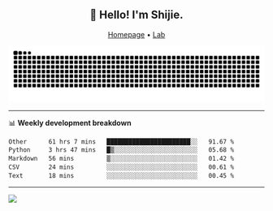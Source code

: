 <h2 align="center">👋 Hello! I'm Shijie.</h2>
<p align="center">
  <a href="https://xu-shi-jie.github.io"> Homepage</a> •
  <a href="https://onodalab.ees.hokudai.ac.jp"> Lab </a>
</p>

![Snake animation](https://github.com/xu-shi-jie/xu-shi-jie/blob/output/github-snake.svg)


-------

📊 **Weekly development breakdown**
<!--START_SECTION:waka-->

```txt
Other      61 hrs 7 mins   ███████████████████████░░   91.67 %
Python     3 hrs 47 mins   █▒░░░░░░░░░░░░░░░░░░░░░░░   05.68 %
Markdown   56 mins         ▒░░░░░░░░░░░░░░░░░░░░░░░░   01.42 %
CSV        24 mins         ░░░░░░░░░░░░░░░░░░░░░░░░░   00.61 %
Text       18 mins         ░░░░░░░░░░░░░░░░░░░░░░░░░   00.45 %
```

<!--END_SECTION:waka-->

-------
![](https://komarev.com/ghpvc/?username=xu-shi-jie&style=flat-square&color=blue) 
